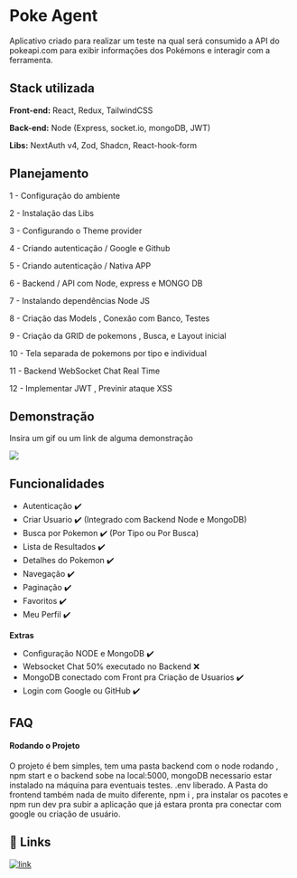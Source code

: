 
# Poke Agent

Aplicativo criado para realizar um teste na qual será consumido a API do pokeapi.com para exibir informações dos Pokémons e interagir com a ferramenta.


## Stack utilizada

**Front-end:** React, Redux, TailwindCSS

**Back-end:** Node (Express, socket.io, mongoDB, JWT)

**Libs:** NextAuth v4, Zod, Shadcn, React-hook-form


## Planejamento

1 - Configuração do ambiente

2 - Instalação das Libs

3 - Configurando o Theme provider

4 - Criando autenticação / Google e Github

5 - Criando autenticação / Nativa APP

6 - Backend / API com Node, express e MONGO DB

7 - Instalando dependências Node JS

8 - Criação das Models , Conexão com Banco, Testes

9 - Criação da GRID de pokemons , Busca, e Layout inicial

10 - Tela separada de pokemons por tipo e individual

11 - Backend WebSocket Chat Real Time

12 - Implementar JWT , Previnir ataque XSS


## Demonstração

Insira um gif ou um link de alguma demonstração

![](https://imgur.com/YMo6gpC.gif)
## Funcionalidades

- Autenticação ✔️
- Criar Usuario ✔️ (Integrado com Backend Node e MongoDB)
- Busca por Pokemon ✔️ (Por Tipo ou Por Busca)
- Lista de Resultados ✔️
- Detalhes do Pokemon ✔️
- Navegação ✔️
- Paginação ✔️
- Favoritos ✔️
- Meu Perfil ✔️

**Extras**
- Configuração NODE e MongoDB ✔️
- Websocket Chat 50% executado no Backend ❌
- MongoDB conectado com Front pra Criação de Usuarios ✔️
- Login com Google ou GitHub ✔️


## FAQ

#### Rodando o Projeto

O projeto é bem simples, tem uma pasta backend com o node rodando , npm start e o backend sobe na local:5000, mongoDB necessario estar instalado na máquina para eventuais testes.
.env liberado.
A Pasta do frontend também nada de muito diferente, npm i , pra instalar os pacotes e npm run dev pra subir a aplicação que já estara pronta pra conectar com google ou criação de usuário.

## 🔗 Links
[![link](https://img.shields.io/badge/link-000?style=for-the-badge&logo=ko-fi&logoColor=white)](https://github.com/worldrules/PokeAgent/)



